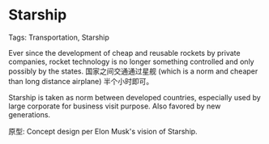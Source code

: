 # Starship

Tags: Transportation, Starship

Ever since the development of cheap and reusable rockets by private companies, rocket technology is no longer something controlled and only possibly by the states. 国家之间交通通过星舰 (which is a norm and cheaper than long distance airplane) 半个小时即可。

Starship is taken as norm between developed countries, especially used by large corporate for business visit purpose. Also favored by new generations.

原型: Concept design per Elon Musk's vision of Starship.